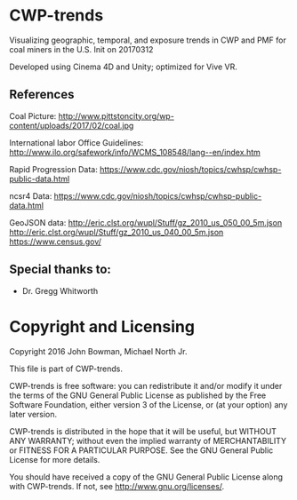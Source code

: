 # CWP-trends
Visualizing geographic, temporal, and exposure trends in CWP and PMF for coal miners in the U.S. 
Init on 20170312

Developed using Cinema 4D and Unity; optimized for Vive VR.

## **References**

Coal Picture: http://www.pittstoncity.org/wp-content/uploads/2017/02/coal.jpg

International labor Office Guidelines: http://www.ilo.org/safework/info/WCMS_108548/lang--en/index.htm

Rapid Progression Data: https://www.cdc.gov/niosh/topics/cwhsp/cwhsp-public-data.html

ncsr4 Data: https://www.cdc.gov/niosh/topics/cwhsp/cwhsp-public-data.html

GeoJSON data: http://eric.clst.org/wupl/Stuff/gz_2010_us_050_00_5m.json
              http://eric.clst.org/wupl/Stuff/gz_2010_us_040_00_5m.json
              https://www.census.gov/

## Special thanks to:
* Dr. Gregg Whitworth

# Copyright and Licensing
Copyright 2016 John Bowman, Michael North Jr.

This file is part of CWP-trends.

CWP-trends is free software: you can redistribute it and/or modify
it under the terms of the GNU General Public License as published by
the Free Software Foundation, either version 3 of the License, or
(at your option) any later version.

CWP-trends is distributed in the hope that it will be useful,
but WITHOUT ANY WARRANTY; without even the implied warranty of
MERCHANTABILITY or FITNESS FOR A PARTICULAR PURPOSE.  See the
GNU General Public License for more details.

You should have received a copy of the GNU General Public License
along with CWP-trends.  If not, see <http://www.gnu.org/licenses/>.
